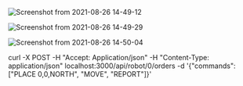 ![Screenshot from 2021-08-26 14-49-12](https://user-images.githubusercontent.com/81737737/131341252-68b2a394-7f6c-4ce6-82fa-298592fae126.png)

![Screenshot from 2021-08-26 14-49-29](https://user-images.githubusercontent.com/81737737/131341251-f601dba4-b495-4530-a067-737e10679281.png)

![Screenshot from 2021-08-26 14-50-04](https://user-images.githubusercontent.com/81737737/131341249-f4de317b-fc81-4f02-9d6f-574bfce118d7.png)

curl -X POST -H "Accept: Application/json" -H "Content-Type: application/json" localhost:3000/api/robot/0/orders -d '{"commands":["PLACE 0,0,NORTH", "MOVE", "REPORT"]}'
